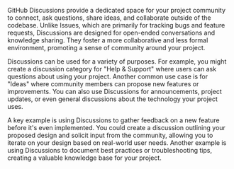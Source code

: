 GitHub Discussions provide a dedicated space for your project community to connect, ask questions, share ideas, and collaborate outside of the codebase. Unlike Issues, which are primarily for tracking bugs and feature requests, Discussions are designed for open-ended conversations and knowledge sharing. They foster a more collaborative and less formal environment, promoting a sense of community around your project.

Discussions can be used for a variety of purposes. For example, you might create a discussion category for "Help & Support" where users can ask questions about using your project. Another common use case is for "Ideas" where community members can propose new features or improvements. You can also use Discussions for announcements, project updates, or even general discussions about the technology your project uses.

A key example is using Discussions to gather feedback on a new feature before it's even implemented. You could create a discussion outlining your proposed design and solicit input from the community, allowing you to iterate on your design based on real-world user needs. Another example is using Discussions to document best practices or troubleshooting tips, creating a valuable knowledge base for your project.